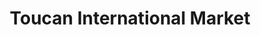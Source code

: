 ---
title: "Toucan International Market"
url: /grand-forks/toucan-international-market/
shop: Supermarkt
---